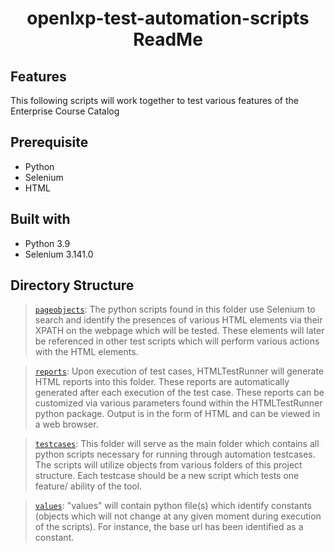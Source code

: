 <h1 align="center">openlxp-test-automation-scripts ReadMe</h1>


## Features
This following scripts will work together to test various features of the Enterprise Course Catalog
## Prerequisite
- Python
- Selenium
- HTML

## Built with
- Python 3.9
- Selenium 3.141.0

## Directory Structure
> [`pageobjects`](https://github.com/OpenLXP/openlxp-test-automation-scripts/tree/main/pageobjects "pageobjects folder"): The python scripts found in this folder use Selenium to search and identify the presences of various HTML elements via their XPATH on the webpage which will be tested. These elements will later be referenced in other test scripts which will perform various actions with the HTML elements.

> [`reports`](https://github.com/OpenLXP/openlxp-test-automation-scripts/tree/main/reports "reports folder"): Upon execution of test cases, HTMLTestRunner will generate HTML reports into this folder. These reports are automatically generated after each execution of the test case. These reports can be customized via various parameters found within the HTMLTestRunner python package. Output is in the form of HTML and can be viewed in a web browser.

> [`testcases`](https://github.com/OpenLXP/openlxp-test-automation-scripts/tree/main/testcases "testcases folder"): This folder will serve as the main folder which contains all python scripts necessary for running through automation testcases. The scripts will utilize objects from various folders of this project structure. Each testcase should be a new script which tests one feature/ ability of the tool.
 
> [`values`](https://github.com/OpenLXP/openlxp-test-automation-scripts/tree/main/values "values folder"): "values" will contain python file(s) which identify constants (objects which will not change at any given moment during execution of the scripts). For instance, the base url has been identified as a constant. 
